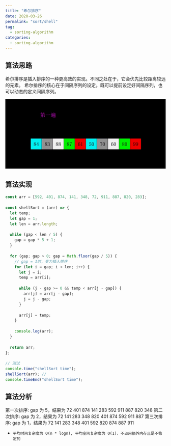 ```yaml
---
title: "希尔排序"
date: 2020-03-26
permalink: "sort/shell"
tag:
  - sorting-algorithm
categories:
  - sorting-algorithm
---
```


## 算法思路

希尔排序是插入排序的一种更高效的实现。不同之处在于，它会优先比较距离较远的元素。
希尔排序的核心在于间隔序列的设定。既可以提前设定好间隔序列，也可以动态的定义间隔序列。

![希尔排序](./images/shell_sort.gif)

## 算法实现

```js
const arr = [592, 401, 874, 141, 348, 72, 911, 887, 820, 283];

const shellSort = (arr) => {
  let temp;
  let gap = 1;
  let len = arr.length;

  while (gap < len / 5) {
    gap = gap * 5 + 1;
  }

  for (gap; gap > 0; gap = Math.floor(gap / 5)) {
    // gap = 1时，变为插入排序
    for (let i = gap; i < len; i++) {
      let j = i;
      temp = arr[i];

      while (j - gap >= 0 && temp < arr[j - gap]) {
        arr[j] = arr[j - gap];
        j = j - gap;
      }

      arr[j] = temp;
    }

    console.log(arr);
  }

  return arr;
};

// 测试
console.time("shellSort time");
shellSort(arr); //
console.timeEnd("shellSort time");
```

## 算法分析

第一次排序: gap 为 5，结果为 72 401 874 141 283 592 911 887 820 348
第二次排序: gap 为 2，结果为 72 141 283 348 820 401 874 592 911 887
第三次排序: gap 为 1，结果为 72 141 283 348 401 592 820 874 887 911

- `平均时间复杂度为 O(n * logn), 平均空间复杂度为 O(1)，不占用额外内存且是不稳定的`
